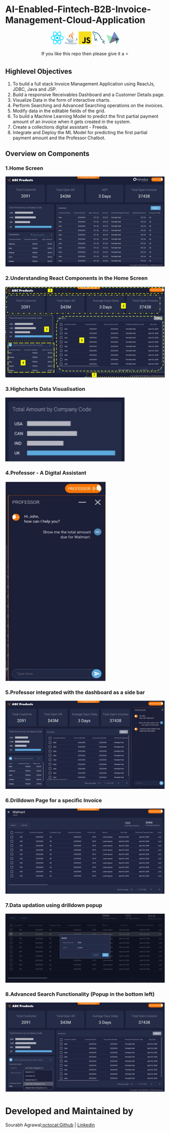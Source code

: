 # AI-Enabled-Fintech-B2B-Invoice-Management-Cloud-Application

<p float="left" align="center">
<img src="https://github.com/sourabhagrawal23/AI-Enabled-Fintech-B2B-Invoice-Management-Cloud-Application/blob/main/Screenshots/react.svg" alt="React" height="40" width="40"/>
<img src="https://github.com/sourabhagrawal23/AI-Enabled-Fintech-B2B-Invoice-Management-Cloud-Application/blob/main/Screenshots/java.svg" alt="Java" height="40" width="40"/>
<img src="https://github.com/sourabhagrawal23/AI-Enabled-Fintech-B2B-Invoice-Management-Cloud-Application/blob/main/Screenshots/javascript.svg" alt="Javascript" height="40" width="40"/>
<img src="https://github.com/sourabhagrawal23/AI-Enabled-Fintech-B2B-Invoice-Management-Cloud-Application/blob/main/Screenshots/mysql.svg" alt="Mysql" height="40" width="40"/>
<img src="https://github.com/sourabhagrawal23/AI-Enabled-Fintech-B2B-Invoice-Management-Cloud-Application/blob/main/Screenshots/highcharts.svg" alt="Highcharts" height="40" width="40"/>
  <br/><br/>
If you like this repo then please give it a ⭐️

</p>

## Highlevel Objectives

1. To build a full stack Invoice Management Application using ReactJs, JDBC, Java and JSP.
2. Build a responsive Receivables Dashboard and a Customer Details page.
3. Visualize Data in the form of interactive charts.
4. Perform Searching and Advanced Searching operations on the invoices.
5. Modify data in the editable fields of the grid.
6. To build a Machine Learning Model to predict the first partial payment amount of an
invoice when it gets created in the system.
7. Create a collections digital assistant - Freeda.
8. Integrate and Deploy the ML Model for predicting the first partial payment amount and
the Professor Chatbot.


## Overview on Components

### 1.Home Screen
![0](https://github.com/sourabhagrawal23/AI-Enabled-Fintech-B2B-Invoice-Management-Cloud-Application/blob/main/Screenshots/HRC_1.png?raw=true)

### 2.Understanding React Components in the Home Screen

![1](https://github.com/sourabhagrawal23/AI-Enabled-Fintech-B2B-Invoice-Management-Cloud-Application/blob/main/Screenshots/HRC_6.png?raw=true)

### 3.Highcharts Data Visualisation

![2](https://github.com/sourabhagrawal23/AI-Enabled-Fintech-B2B-Invoice-Management-Cloud-Application/blob/main/Screenshots/HRC_7.png?raw=true)

### 4.Professor - A Digital Assistant

![3](https://github.com/sourabhagrawal23/AI-Enabled-Fintech-B2B-Invoice-Management-Cloud-Application/blob/main/Screenshots/HRC_2.png?raw=true)

### 5.Professor integrated with the dashboard as a side bar

![4](https://github.com/sourabhagrawal23/AI-Enabled-Fintech-B2B-Invoice-Management-Cloud-Application/blob/main/Screenshots/HRC_3.png?raw=true)

### 6.Drilldown Page for a specific Invoice

![5](https://github.com/sourabhagrawal23/AI-Enabled-Fintech-B2B-Invoice-Management-Cloud-Application/blob/main/Screenshots/HRC_4.png?raw=true)

### 7.Data updation using drilldown popup

![6](https://github.com/sourabhagrawal23/AI-Enabled-Fintech-B2B-Invoice-Management-Cloud-Application/blob/main/Screenshots/HRC_5.png?raw=true)

### 8.Advanced Search Functionality (Popup in the bottom left)

![7](https://github.com/sourabhagrawal23/AI-Enabled-Fintech-B2B-Invoice-Management-Cloud-Application/blob/main/Screenshots/HRC_8.png?raw=true)


# Developed and Maintained by

Sourabh Agrawal[:octocat:Github](http://github.com/sourabhagrawal23) | [Linkedin](https://www.linkedin.com/in/sourabhkhs/)


